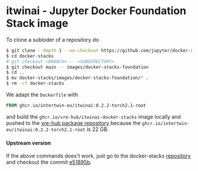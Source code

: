 # itwinai - Jupyter Docker Foundation Stack image

To clone a subloder of a repository do
```bash
$ git clone --depth 1 --no-checkout https://github.com/jupyter/docker-stacks
$ cd docker-stacks
# git checkout <BRANCH> -- <SUBDIRECTORY>
$ git checkout main -- images/docker-stacks-foundation
$ cd ..
$ mv docker-stacks/images/docker-stacks-foundation/* .
$ rm -rf docker-stacks
```

We adapt the `Dockerfile` with
```Dockerfile
FROM ghcr.io/intertwin-eu/itwinai:0.2.2-torch2.1-root
```
and build the `ghcr.io/vre-hub/itwinai-docker-stacks` image locally and pushed
to the [vre-hub package repository](https://github.com/orgs/vre-hub/packages/container/package/itwinai-docker-stacks) because the 
`ghcr.io/intertwin-eu/itwinai:0.2.2-torch2.1-root` is 22 GB.


#### Upstream version
If the above commands does't work, just go to the docker-stacks [repository](https://github.com/jupyter/docker-stacks/tree/9e230b3b7d2418bd79c94d03bf5f45d2a601865f/images/docker-stacks-foundation) and checkout the commit [e51895b](https://github.com/jupyter/docker-stacks/commit/e51895bcbdbcec97eb52798b952190a30a02707a).